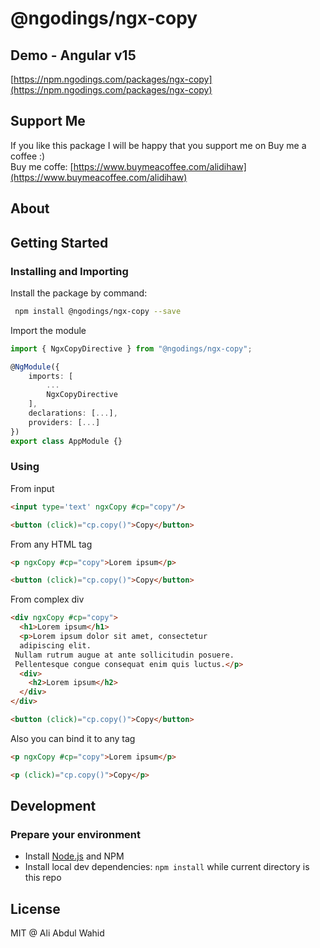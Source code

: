 # @ngodings/ngx-copy

## Demo - Angular v15

[https://npm.ngodings.com/packages/ngx-copy](https://npm.ngodings.com/packages/ngx-copy)

## Support Me

If you like this package I will be happy that you support me on Buy me a coffee :) <br />
Buy me coffe: [https://www.buymeacoffee.com/alidihaw](https://www.buymeacoffee.com/alidihaw)

## About

## Getting Started

### Installing and Importing

Install the package by command:

```sh
 npm install @ngodings/ngx-copy --save
```

Import the module

```ts
import { NgxCopyDirective } from "@ngodings/ngx-copy";

@NgModule({
    imports: [
        ...
        NgxCopyDirective
    ],
    declarations: [...],
    providers: [...]
})
export class AppModule {}
```

### Using 

From input

```html
<input type='text' ngxCopy #cp="copy"/>

<button (click)="cp.copy()">Copy</button>
```

From any HTML tag

```html
<p ngxCopy #cp="copy">Lorem ipsum</p>

<button (click)="cp.copy()">Copy</button>
```

From complex div

```html
<div ngxCopy #cp="copy">
  <h1>Lorem ipsum</h1>
  <p>Lorem ipsum dolor sit amet, consectetur 
  adipiscing elit.
 Nullam rutrum augue at ante sollicitudin posuere.
 Pellentesque congue consequat enim quis luctus.</p>
  <div>
    <h2>Lorem ipsum</h2>
  </div>
</div>

<button (click)="cp.copy()">Copy</button>
```
Also you can bind it to any tag

```html
<p ngxCopy #cp="copy">Lorem ipsum</p>

<p (click)="cp.copy()">Copy</p>
```

## Development

### Prepare your environment
* Install [Node.js](http://nodejs.org/) and NPM
* Install local dev dependencies: `npm install` while current directory is this repo

## License

MIT @ Ali Abdul Wahid
